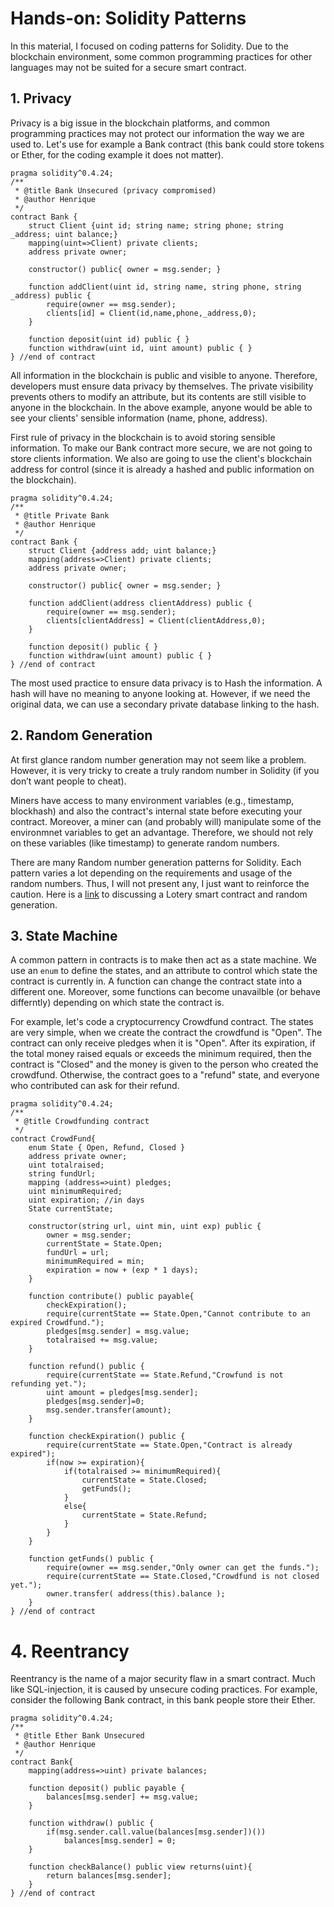 # Hands-on: Solidity Patterns

In this material, I focused on coding patterns for Solidity. Due to the blockchain environment, some common programming practices for other languages may not be suited for a secure smart contract.

## 1. Privacy

Privacy is a big issue in the blockchain platforms, and common programming practices may not protect our information the way we are used to. Let's use for example a Bank contract (this bank could store tokens or Ether, for the coding example it does not matter).

```solidity
pragma solidity^0.4.24;
/**
 * @title Bank Unsecured (privacy compromised)
 * @author Henrique
 */
contract Bank {
    struct Client {uint id; string name; string phone; string _address; uint balance;}
    mapping(uint=>Client) private clients;
    address private owner;
     
    constructor() public{ owner = msg.sender; }
   
    function addClient(uint id, string name, string phone, string _address) public {
        require(owner == msg.sender);
        clients[id] = Client(id,name,phone,_address,0);
    }
     
    function deposit(uint id) public { }
    function withdraw(uint id, uint amount) public { }
} //end of contract
```

All information in the blockchain is public and visible to anyone. Therefore, developers must ensure data privacy by themselves. The private visibility prevents others to modify an attribute, but its contents are still visible to anyone in the blockchain. In the above example, anyone would be able to see your clients' sensible information (name, phone, address).

First rule of privacy in the blockchain is to avoid storing sensible information. To make our Bank contract more secure, we are not going to store clients information. We also are going to use the client's blockchain address for control (since it is already a hashed and public information on the blockchain). 

```solidity
pragma solidity^0.4.24;
/**
 * @title Private Bank 
 * @author Henrique
 */
contract Bank {
    struct Client {address add; uint balance;}
    mapping(address=>Client) private clients;
    address private owner;
     
    constructor() public{ owner = msg.sender; }

    function addClient(address clientAddress) public {
        require(owner == msg.sender);
        clients[clientAddress] = Client(clientAddress,0);
    }
     
    function deposit() public { }
    function withdraw(uint amount) public { }
} //end of contract
```

The most used practice to ensure data privacy is to Hash the information. A hash will have no meaning to anyone looking at. However, if we need the original data, we can use a secondary private database linking to the hash. 

## 2. Random Generation

At first glance random number generation may not seem like a problem. However, it is very tricky to create a truly random number in Solidity (if you don’t want people to cheat). 

Miners have access to many environment variables (e.g., timestamp, blockhash) and also the contract's internal state before executing your contract. Moreover, a miner can (and probably will) manipulate some of the environmnet variables to get an advantage. Therefore, we should not rely on these variables (like timestamp) to generate random numbers. 

There are many Random number generation patterns for Solidity. Each pattern varies a lot depending on the requirements and usage of the random numbers. Thus, I will not present any, I just want to reinforce the caution. Here is a [link](https://medium.com/@promentol/lottery-smart-contract-can-we-generate-random-numbers-in-solidity-4f586a152b27) to discussing a Lotery smart contract and random generation. 

## 3. State Machine

A common pattern in contracts is to make then act as a state machine. We use an ```enum``` to define the states, and an attribute to control which state the contract is currently in. A function can change the contract state into a different one. Moreover, some functions can become unavailble (or behave differntly) depending on which state the contract is.

For example, let's code a cryptocurrency Crowdfund contract. The states are very simple, when we create the contract the crowdfund is "Open". The contract can only receive pledges when it is "Open". After its expiration, if the total money raised equals or exceeds the minimum required, then the contract is "Closed" and the money is given to the person who created the crowdfund. Otherwise, the contract goes to a "refund" state, and everyone who contributed can ask for their refund. 

```solidity
pragma solidity^0.4.24;
/**
 * @title Crowdfunding contract  
 */ 
contract CrowdFund{
    enum State { Open, Refund, Closed }
    address private owner;
    uint totalraised;
    string fundUrl;
    mapping (address=>uint) pledges;
    uint minimumRequired;
    uint expiration; //in days
    State currentState;
    
    constructor(string url, uint min, uint exp) public {
        owner = msg.sender;
        currentState = State.Open;
        fundUrl = url;
        minimumRequired = min;
        expiration = now + (exp * 1 days);
    }
    
    function contribute() public payable{
        checkExpiration();
        require(currentState == State.Open,"Cannot contribute to an expired Crowdfund.");
        pledges[msg.sender] = msg.value;
        totalraised += msg.value;
    }
    
    function refund() public {
        require(currentState == State.Refund,"Crowfund is not refunding yet.");
        uint amount = pledges[msg.sender]; 
        pledges[msg.sender]=0;
        msg.sender.transfer(amount);
    }
    
    function checkExpiration() public {
        require(currentState == State.Open,"Contract is already expired");
        if(now >= expiration){
            if(totalraised >= minimumRequired){
                currentState = State.Closed;
                getFunds();
            }
            else{
                currentState = State.Refund;
            }
        }
    }
    
    function getFunds() public {
        require(owner == msg.sender,"Only owner can get the funds.");
        require(currentState == State.Closed,"Crowdfund is not closed yet.");
        owner.transfer( address(this).balance );
    }   
} //end of contract
```

# 4. Reentrancy

Reentrancy is the name of a major security flaw in a smart contract. Much like SQL-injection, it is caused by unsecure coding practices. For example, consider the following Bank contract, in this bank people store their Ether.

```solidity
pragma solidity^0.4.24;
/**
 * @title Ether Bank Unsecured
 * @author Henrique
 */
contract Bank{
    mapping(address=>uint) private balances;
    
    function deposit() public payable {
        balances[msg.sender] += msg.value;    
    }
    
    function withdraw() public {
        if(msg.sender.call.value(balances[msg.sender])())
            balances[msg.sender] = 0;
    }

    function checkBalance() public view returns(uint){
        return balances[msg.sender];
    }
} //end of contract
```


